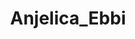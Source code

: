 ---
title: Anjelica_Ebbi
crosslinks:
- porninfifteenseconds
- GinaGerson
- '2013'
- KatyaClover
- livven
---